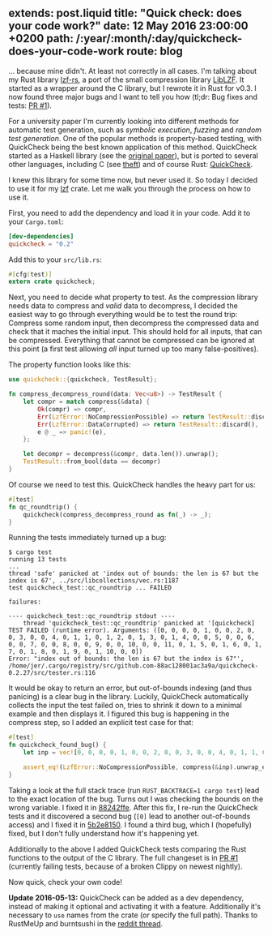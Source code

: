 extends: post.liquid
title: "Quick check: does your code work?"
date: 12 May 2016 23:00:00 +0200
path: /:year/:month/:day/quickcheck-does-your-code-work
route: blog
---

… because mine didn't. At least not correctly in all cases.
I'm talking about my Rust library [lzf-rs](https://crates.io/crates/lzf),
a port of the small compression library [LibLZF](http://software.schmorp.de/pkg/liblzf.html).
It started as a wrapper around the C library, but I rewrote it in Rust for v0.3.
I now found three major bugs and I want to tell you how (tl;dr: Bug fixes and tests: [PR #1][pr]).

For a university paper I'm currently looking into different methods for automatic test generation,
such as *symbolic execution*, *fuzzing* and *random test generation*.
One of the popular methods is property-based testing, with QuickCheck being the best known application of this method.
QuickCheck started as a Haskell library (see the [original paper](http://www.eecs.northwestern.edu/~robby/courses/395-495-2009-fall/quick.pdf)),
but is ported to several other languages, including C (see [theft](https://github.com/silentbicycle/theft))
and of course Rust: [QuickCheck](https://github.com/BurntSushi/quickcheck).

I knew this library for some time now, but never used it.
So today I decided to use it for my [lzf](https://crates.io/crates/lzf) crate.
Let me walk you through the process on how to use it.

First, you need to add the dependency and load it in your code.
Add it to your `Cargo.toml`:

~~~toml
[dev-dependencies]
quickcheck = "0.2"
~~~

Add this to your `src/lib.rs`:

~~~rust
#[cfg(test)]
extern crate quickcheck;
~~~

Next, you need to decide what property to test.
As the compression library needs data to compress and _valid_ data to decompress,
I decided the easiest way to go through everything would be to test the round trip:
Compress some random input, then decompress the compressed data and check that it maches the initial input.
This should hold for all inputs, that can be compressed.
Everything that cannot be compressed can be ignored at this point (a first test allowing _all_ input turned up too many false-positives).

The property function looks like this:


~~~rust
use quickcheck::{quickcheck, TestResult};

fn compress_decompress_round(data: Vec<u8>) -> TestResult {
    let compr = match compress(&data) {
        Ok(compr) => compr,
        Err(LzfError::NoCompressionPossible) => return TestResult::discard(),
        Err(LzfError::DataCorrupted) => return TestResult::discard(),
        e @ _ => panic!(e),
    };

    let decompr = decompress(&compr, data.len()).unwrap();
    TestResult::from_bool(data == decompr)
}
~~~

Of course we need to test this.
QuickCheck handles the heavy part for us:

~~~rust
#[test]
fn qc_roundtrip() {
    quickcheck(compress_decompress_round as fn(_) -> _);
}
~~~

Running the tests immediately turned up a bug:

~~~
$ cargo test
running 13 tests
...
thread 'safe' panicked at 'index out of bounds: the len is 67 but the index is 67', ../src/libcollections/vec.rs:1187
test quickcheck_test::qc_roundtrip ... FAILED

failures:

---- quickcheck_test::qc_roundtrip stdout ----
    thread 'quickcheck_test::qc_roundtrip' panicked at '[quickcheck] TEST FAILED (runtime error). Arguments: ([0, 0, 0, 0, 1, 0, 0, 2, 0, 0, 3, 0, 0, 4, 0, 1, 1, 0, 1, 2, 0, 1, 3, 0, 1, 4, 0, 0, 5, 0, 0, 6, 0, 0, 7, 0, 0, 8, 0, 0, 9, 0, 0, 10, 0, 0, 11, 0, 1, 5, 0, 1, 6, 0, 1, 7, 0, 1, 8, 0, 1, 9, 0, 1, 10, 0, 0])
Error: "index out of bounds: the len is 67 but the index is 67"', /home/jer/.cargo/registry/src/github.com-88ac128001ac3a9a/quickcheck-0.2.27/src/tester.rs:116
~~~

It would be okay to return an error, but out-of-bounds indexing (and thus panicing) is a clear bug in the library.
Luckily, QuickCheck automatically collects the input the test failed on, tries to shrink it down to a minimal example and then displays it.
I figured this bug is happening in the compress step, so I added an explicit test case for that:

~~~rust
#[test]
fn quickcheck_found_bug() {
    let inp = vec![0, 0, 0, 0, 1, 0, 0, 2, 0, 0, 3, 0, 0, 4, 0, 1, 1, 0, 1, 2, 0, 1, 3, 0, 1, 4, 0, 0, 5, 0, 0, 6, 0, 0, 7, 0, 0, 8, 0, 0, 9, 0, 0, 10, 0, 0, 11, 0, 1, 5, 0, 1, 6, 0, 1, 7, 0, 1, 8, 0, 1, 9, 0, 1, 10, 0, 0];

    assert_eq!(LzfError::NoCompressionPossible, compress(&inp).unwrap_err());
}
~~~

Taking a look at the full stack trace (run `RUST_BACKTRACE=1 cargo test`) lead to the exact location of the bug.
Turns out I was checking the bounds on the wrong variable.
I fixed it in [88242ffe](https://github.com/badboy/lzf-rs/commit/88242ffef3b00423572db66318becd5206880d94).
After this fix, I re-run the QuickCheck tests and it discovered a second bug (`[0]` lead to another out-of-bounds access) and I fixed it in [5b2e8150](https://github.com/badboy/lzf-rs/pull/1/commits/5b2e81506e83a797519d5d85c776de296769fdd3).
I found a third bug, which I (hopefully) fixed, but I don't fully understand how it's happening yet.

Additionally to the above I added QuickCheck tests comparing the Rust functions to the output of the C library.
The full changeset is in [PR #1][pr] (currently failing tests, because of a broken Clippy on newest nightly).

Now quick, check your own code!

**Update 2016-05-13:** QuickCheck can be added as a dev dependency, instead of making it optional and activating it with a feature. Additionally it's necessary to `use` names from the crate (or specify the full path). Thanks to RustMeUp and burntsushi in the [reddit thread](https://www.reddit.com/r/rust/comments/4j2va3/quick_check_does_your_code_work/).

[pr]: https://github.com/badboy/lzf-rs/pull/1

